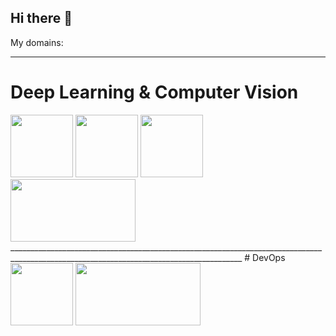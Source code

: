 ## Hi there 👋

My domains:
_______________________________________________________________________________________________________________________________________
# Deep Learning & Computer Vision
<img src="https://miro.medium.com/max/700/1*Z4L6D1RiQauGmB3TGK_wJg.gif" width=100 height=100>
<img src="firstxw.com/Images/2019-03-07/66372-20190307152332462-1751566379.gif" width=100 height=100>
<img src="https://i.imgur.com/1t7STdM.gif" width=100 height=100>
<img src="https://nanonets.com/blog/content/images/2019/12/Tesseract.gif" width=200 height=100>
________________________________________________________________________________________________________________________________________
# DevOps
<img src="https://miro.medium.com/max/676/0*OTDBbd-zbG-P-41o.png" width=100 height=100>
<img src="https://www.redarris.com/assets/img/blog/docker-kubernetes.png" width=200 height=100>
<!--
**anmol-sinha-coder/anmol-sinha-coder** is a ✨ _special_ ✨ repository because its `README.md` (this file) appears on your GitHub profile.

Here are some ideas to get you started:

- 🔭 I’m currently working on ...
- 🌱 I’m currently learning ...
- 👯 I’m looking to collaborate on ...
- 🤔 I’m looking for help with ...
- 💬 Ask me about ...
- 📫 How to reach me: ...
- 😄 Pronouns: ...
- ⚡ Fun fact: ...
-->
